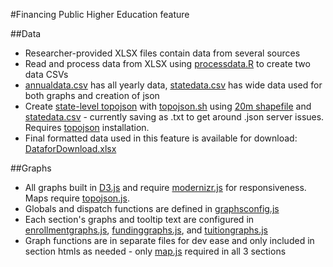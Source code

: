 #Financing Public Higher Education feature

##Data
* Researcher-provided XLSX files contain data from several sources
* Read and process data from XLSX using [processdata.R](scripts/processdata.R) to create two data CSVs
 * [annualdata.csv](data/annualdata.csv) has all yearly data, [statedata.csv](data/statedata.csv) has wide data used for both graphs and creation of json
* Create [state-level topojson](data/states.txt) with [topojson.sh](scripts/topojson.sh) using [20m shapefile](https://www.census.gov/geo/maps-data/data/cbf/cbf_state.html) and [statedata.csv](data/statedata.csv)  - currently saving as .txt to get around .json server issues. Requires [topojson](https://github.com/mbostock/topojson/wiki/Installation) installation.
* Final formatted data used in this feature is available for download: [DataforDownload.xlsx](data/DataforDownload.xlsx)

##Graphs
* All graphs built in [D3.js](http://d3js.org/) and require [modernizr.js](https://modernizr.com/) for responsiveness. Maps require [topojson.js](http://cdnjs.com/libraries/topojson).
* Globals and dispatch functions are defined in [graphsconfig.js](js/graphsconfig.js)
* Each section's graphs and tooltip text are configured in [enrollmentgraphs.js](js/enrollmentgraphs.js), [fundinggraphs.js](js/fundinggraphs.js), and [tuitiongraphs.js](js/tuitiongraphs.js)
* Graph functions are in separate files for dev ease and only included in section htmls as needed - only [map.js](js/map.js) required in all 3 sections